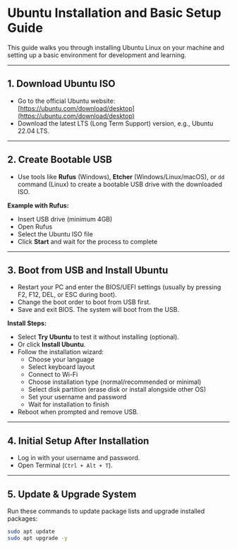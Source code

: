 # Ubuntu Installation and Basic Setup Guide

This guide walks you through installing Ubuntu Linux on your machine and setting up a basic environment for development and learning.

---

## 1. Download Ubuntu ISO

- Go to the official Ubuntu website:  
  [https://ubuntu.com/download/desktop](https://ubuntu.com/download/desktop)  
- Download the latest LTS (Long Term Support) version, e.g., Ubuntu 22.04 LTS.

---

## 2. Create Bootable USB

- Use tools like **Rufus** (Windows), **Etcher** (Windows/Linux/macOS), or `dd` command (Linux) to create a bootable USB drive with the downloaded ISO.
  
**Example with Rufus:**  
- Insert USB drive (minimum 4GB)  
- Open Rufus  
- Select the Ubuntu ISO file  
- Click **Start** and wait for the process to complete

---

## 3. Boot from USB and Install Ubuntu

- Restart your PC and enter the BIOS/UEFI settings (usually by pressing F2, F12, DEL, or ESC during boot).  
- Change the boot order to boot from USB first.  
- Save and exit BIOS. The system will boot from the USB.  

**Install Steps:**  
- Select **Try Ubuntu** to test it without installing (optional).  
- Or click **Install Ubuntu**.  
- Follow the installation wizard:  
  - Choose your language  
  - Select keyboard layout  
  - Connect to Wi-Fi  
  - Choose installation type (normal/recommended or minimal)  
  - Select disk partition (erase disk or install alongside other OS)  
  - Set your username and password  
  - Wait for installation to finish  
- Reboot when prompted and remove USB.

---

## 4. Initial Setup After Installation

- Log in with your username and password.  
- Open Terminal (`Ctrl + Alt + T`).

---

## 5. Update & Upgrade System

Run these commands to update package lists and upgrade installed packages:

```bash
sudo apt update
sudo apt upgrade -y
